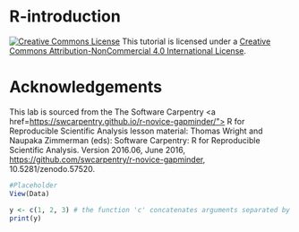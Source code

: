 # R-introduction

<a href="http://creativecommons.org/licenses/by-nc/4.0/" rel="license"><img style="border-width: 0;" src="https://i.creativecommons.org/l/by-nc/4.0/88x31.png" alt="Creative Commons License" /></a>
This tutorial is licensed under a <a href="http://creativecommons.org/licenses/by-nc/4.0/" rel="license">Creative Commons Attribution-NonCommercial 4.0 International License</a>.

# Acknowledgements
This lab is sourced from the The Software Carpentry <a href=https://swcarpentry.github.io/r-novice-gapminder/"> R for Reproducible Scientific Analysis </a> lesson material: Thomas Wright and Naupaka Zimmerman (eds): Software Carpentry: R for Reproducible Scientific Analysis. Version 2016.06, June 2016, https://github.com/swcarpentry/r-novice-gapminder, 10.5281/zenodo.57520.

```R
#Placeholder
View(Data)

y <- c(1, 2, 3) # the function 'c' concatenates arguments separated by commas into a vector
print(y)

```
